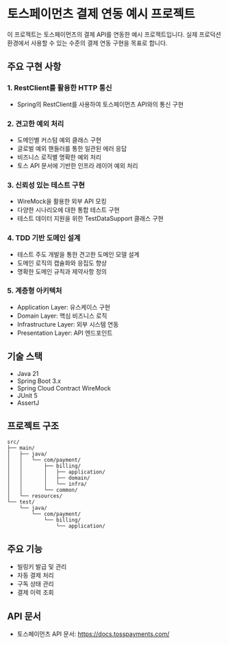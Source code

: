 # 토스페이먼츠 결제 연동 예시 프로젝트

이 프로젝트는 토스페이먼츠의 결제 API를 연동한 예시 프로젝트입니다. 
실제 프로덕션 환경에서 사용할 수 있는 수준의 결제 연동 구현을 목표로 합니다.

## 주요 구현 사항

### 1. RestClient를 활용한 HTTP 통신
- Spring의 RestClient를 사용하여 토스페이먼츠 API와의 통신 구현

### 2. 견고한 예외 처리
- 도메인별 커스텀 예외 클래스 구현
- 글로벌 예외 핸들러를 통한 일관된 에러 응답
- 비즈니스 로직별 명확한 예외 처리
- 토스 API 문서에 기반한 인프라 레이어 예외 처리 

### 3. 신뢰성 있는 테스트 구현
- WireMock을 활용한 외부 API 모킹
- 다양한 시나리오에 대한 통합 테스트 구현
- 테스트 데이터 지원을 위한 TestDataSupport 클래스 구현

### 4. TDD 기반 도메인 설계
- 테스트 주도 개발을 통한 견고한 도메인 모델 설계
- 도메인 로직의 캡슐화와 응집도 향상
- 명확한 도메인 규칙과 제약사항 정의

### 5. 계층형 아키텍처
- Application Layer: 유스케이스 구현
- Domain Layer: 핵심 비즈니스 로직
- Infrastructure Layer: 외부 시스템 연동
- Presentation Layer: API 엔드포인트

## 기술 스택
- Java 21
- Spring Boot 3.x
- Spring Cloud Contract WireMock
- JUnit 5
- AssertJ

## 프로젝트 구조
```
src/
├── main/
│   ├── java/
│   │   └── com/payment/
│   │       ├── billing/
│   │       │   ├── application/
│   │       │   ├── domain/
│   │       │   └── infra/
│   │       └── common/
│   └── resources/
└── test/
    └── java/
        └── com/payment/
            └── billing/
                └── application/
```

## 주요 기능
- 빌링키 발급 및 관리
- 자동 결제 처리
- 구독 상태 관리
- 결제 이력 조회

## API 문서
- 토스페이먼츠 API 문서: https://docs.tosspayments.com/
